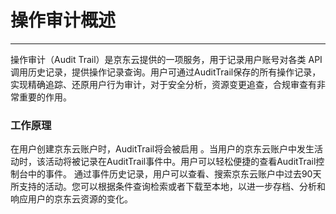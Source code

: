 # 操作审计概述
------

操作审计（Audit Trail）是京东云提供的一项服务，用于记录用户账号对各类 API 调用历史记录，提供操作记录查询。用户可通过AuditTrail保存的所有操作记录，实现精确追踪、还原用户行为审计，对于安全分析，资源变更追查，合规审查有非常重要的作用。

### 工作原理
在用户创建京东云账户时，AuditTrail将会被启用 。当用户的京东云账户中发生活动时，该活动将被记录在AuditTrail事件中。用户可以轻松便捷的查看AuditTrail控制台中的事件。
通过事件历史记录，用户可以查看、搜索京东云账户中过去90天所支持的活动。您可以根据条件查询检索或者下载至本地，以进一步存档、分析和响应用户的京东云资源的变化。
